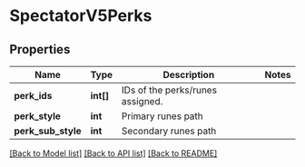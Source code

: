 # SpectatorV5Perks

## Properties
Name | Type | Description | Notes
------------ | ------------- | ------------- | -------------
**perk_ids** | **int[]** | IDs of the perks/runes assigned. | 
**perk_style** | **int** | Primary runes path | 
**perk_sub_style** | **int** | Secondary runes path | 

[[Back to Model list]](../README.md#documentation-for-models) [[Back to API list]](../README.md#documentation-for-api-endpoints) [[Back to README]](../README.md)


